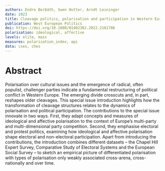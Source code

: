 ```yaml
---
authors: Endre Borbáth, Swen Hutter, Arndt Leininger
date: 2023
title: Cleavage politics, polarisation and participation in Western Europe
publication: West European Politics
doi: https://doi.org/10.1080/01402382.2022.2161786
polarisation: ideological, affective
levels: elite, mass
measures: polarisation_index, api
data: cses, ches
---
```


# Abstract
Polarisation over cultural issues and the emergence of radical, often populist, challenger parties indicate a fundamental restructuring of political conflict in Western Europe. The emerging divide crosscuts and, in part, reshapes older cleavages. This special issue introduction highlights how the transformation of cleavage structures relates to the dynamics of polarisation and political participation. The contributions to the special issue innovate in two ways. First, they adapt concepts and measures of ideological and affective polarisation to the context of Europe’s multi-party and multi-dimensional party competition. Second, they emphasise electoral and protest politics, examining how ideological and affective polarisation shape electoral and non-electoral participation. Apart from introducing the contributions, the introduction combines different datasets – the Chapel Hill Expert Survey, Comparative Study of Electoral Systems and the European Social Survey – to sketch an empirical picture of differentiated polarisation with types of polarisation only weakly associated cross-arena, cross-nationally and over time.